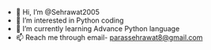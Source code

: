 - 👋 Hi, I’m @Sehrawat2005
- 👀 I’m interested in Python coding 
- 🌱 I’m currently learning Advance Python language
- 📫 Reach me through email- parassehrawat8@gmail.com
  
<!---
Sehrawat2005/Sehrawat2005 is a ✨ special ✨ repository because its `README.md` (this file) appears on your GitHub profile.
You can click the Preview link to take a look at your changes.
--->
